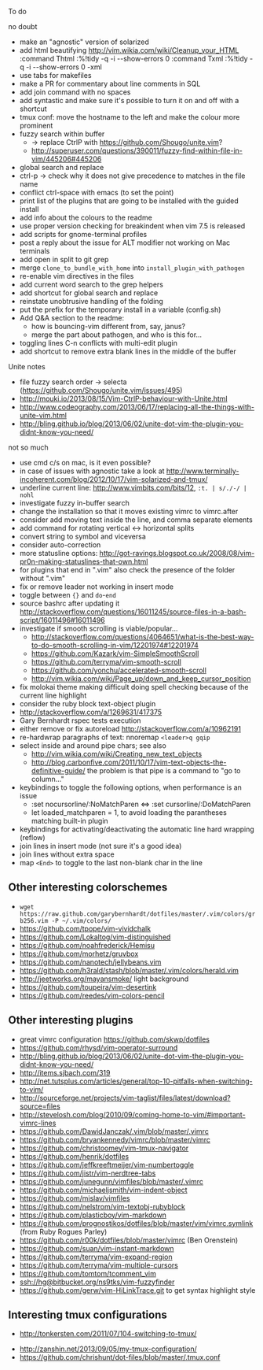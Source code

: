 To do

no doubt

* make an "agnostic" version of solarized
* add html beautifying <http://vim.wikia.com/wiki/Cleanup_your_HTML>
    :command Thtml :%!tidy -q -i --show-errors 0
    :command Txml  :%!tidy -q -i --show-errors 0 -xml
* use tabs for makefiles
* make a PR for commentary about line comments in SQL
* add join command with no spaces
* add syntastic and make sure it's possible to turn it on and off with a shortcut
* tmux conf: move the hostname to the left and make the colour more prominent
* fuzzy search within buffer
  - -> replace CtrlP with <https://github.com/Shougo/unite.vim>?
  - <http://superuser.com/questions/390011/fuzzy-find-within-file-in-vim/445206#445206>
* global search and replace
* ctrl-p -> check why it does not give precedence to matches in the file name
* conflict ctrl-space with emacs (to set the point)
* print list of the plugins that are going to be installed with the guided install
* add info about the colours to the readme
* use proper version checking for breakindent when vim 7.5 is released
* add scripts for gnome-terminal profiles
* post a reply about the issue for ALT modifier not working on Mac terminals
* add open in split to git grep
* merge `clone_to_bundle_with_home` into `install_plugin_with_pathogen`
* re-enable vim directives in the files
* add current word search to the grep helpers
* add shortcut for global search and replace
* reinstate unobtrusive handling of the folding
* put the prefix for the temporary install in a variable (config.sh)
* Add Q&A section to the readme:
  - how is bouncing-vim different from, say, janus?
  - merge the part about pathogen, and who is this for...
* toggling lines C-n conflicts with multi-edit plugin
* add shortcut to remove extra blank lines in the middle of the buffer

Unite notes

* file fuzzy search order -> selecta (<https://github.com/Shougo/unite.vim/issues/495>)
* <http://mouki.io/2013/08/15/Vim-CtrlP-behaviour-with-Unite.html>
* <http://www.codeography.com/2013/06/17/replacing-all-the-things-with-unite-vim.html>
* <http://bling.github.io/blog/2013/06/02/unite-dot-vim-the-plugin-you-didnt-know-you-need/>

not so much

* use cmd c/s on mac, is it even possible?
* in case of issues with agnostic take a look at <http://www.terminally-incoherent.com/blog/2012/10/17/vim-solarized-and-tmux/>
* underline current line: <http://www.vimbits.com/bits/12>, `:t. | s/./-/ | nohl`
* investigate fuzzy in-buffer search
* change the installation so that it moves existing vimrc to vimrc.after
* consider add moving text inside the line, and comma separate elements
* add command for rotating vertical <-> horizontal splits
* convert string to symbol and viceversa
* consider auto-correction
* more statusline options: <http://got-ravings.blogspot.co.uk/2008/08/vim-pr0n-making-statuslines-that-own.html>
* for plugins that end in ".vim" also check the presence of the folder without ".vim"
* fix or remove leader not working in insert mode
* toggle between `{}` and `do`-`end`
* source bashrc after updating it <http://stackoverflow.com/questions/16011245/source-files-in-a-bash-script/16011496#16011496>
* investigate if smooth scrolling is viable/popular...
  - <http://stackoverflow.com/questions/4064651/what-is-the-best-way-to-do-smooth-scrolling-in-vim/12201974#12201974>
  - <https://github.com/Kazark/vim-SimpleSmoothScroll>
  - <https://github.com/terryma/vim-smooth-scroll>
  - <https://github.com/yonchu/accelerated-smooth-scroll>
  - <http://vim.wikia.com/wiki/Page_up/down_and_keep_cursor_position>
* fix molokai theme making difficult doing spell checking because of the current line highlight
* consider the ruby block text-object plugin
* <http://stackoverflow.com/a/1269631/417375>
* Gary Bernhardt rspec tests execution
* either remove or fix autoreload <http://stackoverflow.com/a/10962191>
* re-hardwrap paragraphs of text: nnoremap `<leader>q gqip`
* select inside and around pipe chars; see also
  - <http://vim.wikia.com/wiki/Creating_new_text_objects>
  - <http://blog.carbonfive.com/2011/10/17/vim-text-objects-the-definitive-guide/>
  the problem is that pipe is a command to "go to column..."
* keybindings to toggle the following options, when performance is an issue
  - :set nocursorline/:NoMatchParen <=> :set cursorline/:DoMatchParen
  - let loaded_matchparen = 1, to avoid loading the parantheses matching built-in plugin
* keybindings for activating/deactivating the automatic line hard wrapping (reflow)
* join lines in insert mode (not sure it's a good idea)
* join lines without extra space
* map `<End>` to toggle to the last non-blank char in the line

Other interesting colorschemes
------------------------------

* `wget https://raw.github.com/garybernhardt/dotfiles/master/.vim/colors/grb256.vim -P ~/.vim/colors/`
* <https://github.com/tpope/vim-vividchalk>
* <https://github.com/Lokaltog/vim-distinguished>
* <https://github.com/noahfrederick/Hemisu>
* <https://github.com/morhetz/gruvbox>
* <https://github.com/nanotech/jellybeans.vim>
* <https://github.com/h3rald/stash/blob/master/.vim/colors/herald.vim>
* <http://jeetworks.org/mayansmoke/> light background
* <https://github.com/toupeira/vim-desertink>
* <https://github.com/reedes/vim-colors-pencil>

Other interesting plugins
-------------------------

* great vimrc configuration <https://github.com/skwp/dotfiles>
* <https://github.com/rhysd/vim-operator-surround>
* <http://bling.github.io/blog/2013/06/02/unite-dot-vim-the-plugin-you-didnt-know-you-need/>
* <http://items.sjbach.com/319>
* <http://net.tutsplus.com/articles/general/top-10-pitfalls-when-switching-to-vim/>
* <http://sourceforge.net/projects/vim-taglist/files/latest/download?source=files>
* <http://stevelosh.com/blog/2010/09/coming-home-to-vim/#important-vimrc-lines>
* <https://github.com/DawidJanczak/.vim/blob/master/.vimrc>
* <https://github.com/bryankennedy/vimrc/blob/master/vimrc>
* <https://github.com/christoomey/vim-tmux-navigator>
* <https://github.com/henrik/dotfiles>
* <https://github.com/jeffkreeftmeijer/vim-numbertoggle>
* <https://github.com/jistr/vim-nerdtree-tabs>
* <https://github.com/junegunn/vimfiles/blob/master/.vimrc>
* <https://github.com/michaeljsmith/vim-indent-object>
* <https://github.com/mislav/vimfiles>
* <https://github.com/nelstrom/vim-textobj-rubyblock>
* <https://github.com/plasticboy/vim-markdown>
* <https://github.com/prognostikos/dotfiles/blob/master/vim/vimrc.symlink> (from Ruby Rogues Parley)
* <https://github.com/r00k/dotfiles/blob/master/vimrc> (Ben Orenstein)
* <https://github.com/suan/vim-instant-markdown>
* <https://github.com/terryma/vim-expand-region>
* <https://github.com/terryma/vim-multiple-cursors>
* <https://github.com/tomtom/tcomment_vim>
* <ssh://hg@bitbucket.org/ns9tks/vim-fuzzyfinder>
* <https://github.com/gerw/vim-HiLinkTrace.git> to get syntax highlight style

Interesting tmux configurations
-------------------------------

* <http://tonkersten.com/2011/07/104-switching-to-tmux/>
- <http://zanshin.net/2013/09/05/my-tmux-configuration/>
- <https://github.com/chrishunt/dot-files/blob/master/.tmux.conf>
